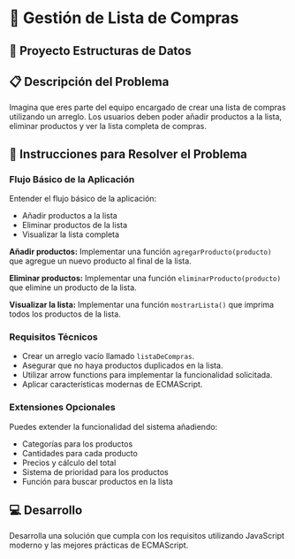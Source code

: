 # 🛒 Gestión de Lista de Compras

## 🚀 Proyecto Estructuras de Datos

## 📋 Descripción del Problema
Imagina que eres parte del equipo encargado de crear una lista de compras utilizando un arreglo. Los usuarios deben poder añadir productos a la lista, eliminar productos y ver la lista completa de compras.


## 📝 Instrucciones para Resolver el Problema

### Flujo Básico de la Aplicación
Entender el flujo básico de la aplicación:

- Añadir productos a la lista
- Eliminar productos de la lista
- Visualizar la lista completa

**Añadir productos:** Implementar una función `agregarProducto(producto)` que agregue un nuevo producto al final de la lista.

**Eliminar productos:** Implementar una función `eliminarProducto(producto)` que elimine un producto de la lista.

**Visualizar la lista:** Implementar una función `mostrarLista()` que imprima todos los productos de la lista.


### Requisitos Técnicos
- Crear un arreglo vacío llamado `listaDeCompras`.
- Asegurar que no haya productos duplicados en la lista.
- Utilizar arrow functions para implementar la funcionalidad solicitada.
- Aplicar características modernas de ECMAScript.

### Extensiones Opcionales
Puedes extender la funcionalidad del sistema añadiendo:

- Categorías para los productos
- Cantidades para cada producto
- Precios y cálculo del total
- Sistema de prioridad para los productos
- Función para buscar productos en la lista

## 💻 Desarrollo
Desarrolla una solución que cumpla con los requisitos utilizando JavaScript moderno y las mejores prácticas de ECMAScript.
